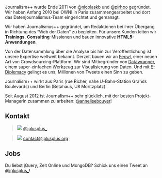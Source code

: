 Journalism++ wurde Ende 2011 von [@nicolaskb](http://twitter.com/nicolaskb/) und [@pirhoo](http://twitter.com/pirhoo/) gegründet. Wir haben Anfang 2010 bei OWNI in Paris zusammengearbeitet und dort das Datenjournalismus-Team eingerichtet und gemanagt.

Wir haben Journalismus++ gegründet, um Redaktionen bei ihrer Übergang in Richtung des “Web der Daten” zu begleiten. Für unsere Kunden leiten wir **Trainings**, **Consulting**-Missionen und bauen innovative **HTML5-Anwendungen**.

Von der Datensammlung über die Analyse bis hin zur Veröffentlichung ist unsere Expertise weltweit bekannt. Derzeit bauen wir an [Feowl](http://www.feowl.com/comingsoon/), einer neuen Art von Crowdsourcing-Plattform. Wir sind Mitbegründer von [Datawrapper](http://datawrapper.de/), einem super-einfachen Werkzeug zur Visualisierung von Daten. Und mit [E-Diplomacy](http://ediplomacy.afp.com/) gelingt es uns, Millionen von Tweets einen Sinn zu geben.

Journalism++ wirkt aus Paris (rue Richer, nähe U-Bahn-Station Grands Boulevards) und Berlin (Betahaus, U8 Moritzplatz).

Seit August 2012 ist Journalism++ sehr glücklich, mit der besten Projekt-Managerin zusammen zu arbeiten: [@annelisebouyer](https://twitter.com/annelisebouyer)!


## Kontakt




> 

> 
> ![](http://oeildupirate.com/jplusplus/files/iconmonstr-twitter-5-icon.png) [@jplusplus_](https://twitter.com/jplusplus_)
> 
> 


> 
> ![](http://oeildupirate.com/jplusplus/files/iconmonstr-email-10-icon.png) [contact@jplusplus.org](mailto:contact@jplusplus.org)
> 
> 





## Jobs


Du liebst jQuery, Zeit Online und MongoDB? Schick uns einen Tweet an [@jplusplus_](https://twitter.com/jplusplus_)!

